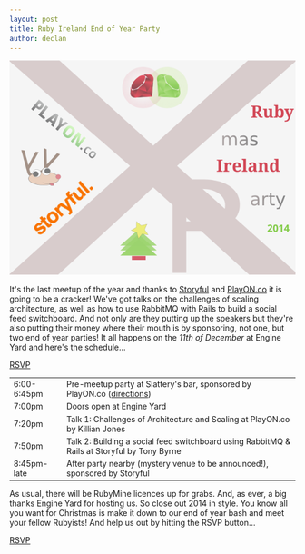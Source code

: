 ```yaml
---
layout: post
title: Ruby Ireland End of Year Party
author: declan
---
```


<img src="images/ruby_ireland_xmas_2014_poster_sp3.png" class="img-rounded" alt="Ruby Ireland End of Year Party Image" />

It's the last meetup of the year and thanks to [Storyful](http://storyful.com/) and [PlayON.co](https://playon.co) it is going to be a cracker! We've got talks on the challenges of scaling architecture, as well as how to use RabbitMQ with Rails to build a social feed switchboard. And not only are they putting up the speakers but they're also putting their money where their mouth is by sponsoring, not one, but two end of year parties! It all happens on the <em>11th of December</em> at Engine Yard and here's the schedule...

<a href="http://www.meetup.com/rubyireland/events/218967073/" data-event="218967073" class="mu-rsvp-btn">RSVP</a>

<table class="scheduleTable">
  <tr><td class="scheduleTableFirstCol">6:00-6:45pm</td><td>Pre-meetup party at Slattery's bar, sponsored by PlayON.co (<a href="http://tinyurl.com/slatts">directions</a>)</td></tr>
  <tr><td>7:00pm</td><td>Doors open at Engine Yard</td></tr>
  <tr><td>7:20pm</td><td>Talk 1: Challenges of Architecture and Scaling at PlayON.co by Killian Jones</td></tr>
  <tr><td>7:50pm</td><td>Talk 2: Building a social feed switchboard using RabbitMQ & Rails at Storyful by Tony Byrne</td></tr>
  <tr><td>8:45pm-late</td><td>After party nearby (mystery venue to be announced!), sponsored by Storyful</td></tr>
</table>

As usual, there will be RubyMine licences up for grabs. And, as ever, a big thanks Engine Yard for hosting us. So close out 2014 in style. You know all you want for Christmas is make it down to our end of year bash and meet your fellow Rubyists! And help us out by hitting the RSVP button...

<a href="http://www.meetup.com/rubyireland/events/218967073/" data-event="218967073" class="mu-rsvp-btn">RSVP</a>
